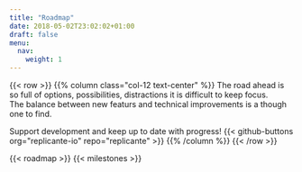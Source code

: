 ```yaml
---
title: "Roadmap"
date: 2018-05-02T23:02:02+01:00
draft: false
menu:
  nav:
    weight: 1
---
```



{{< row >}}
{{% column class="col-12 text-center" %}}
The road ahead is so full of options, possibilities, distractions it is difficult to keep focus.  
The balance between new featurs and technical improvements is a though one to find.

Support development and keep up to date with progress!
{{< github-buttons org="replicante-io" repo="replicante" >}}
{{% /column %}}
{{< /row >}}


{{< roadmap >}}
{{< milestones >}}

